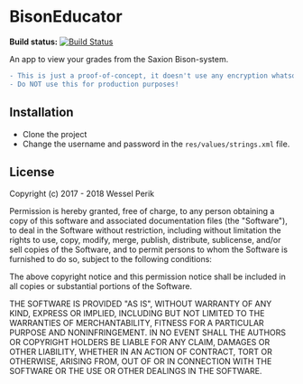 # BisonEducator

**Build status:** [![Build Status](http://jenkins.perik.me/job/BisonEducator/badge/icon)](http://jenkins.perik.me/job/BisonEducator/)

An app to view your grades from the Saxion Bison-system.

```diff
- This is just a proof-of-concept, it doesn't use any encryption whatsoever!
- Do NOT use this for production purposes!
```

## Installation
- Clone the project
- Change the username and password in the `res/values/strings.xml` file.

## License
Copyright (c) 2017 - 2018 Wessel Perik

Permission is hereby granted, free of charge, to any person obtaining a copy
of this software and associated documentation files (the "Software"), to deal
in the Software without restriction, including without limitation the rights
to use, copy, modify, merge, publish, distribute, sublicense, and/or sell
copies of the Software, and to permit persons to whom the Software is
furnished to do so, subject to the following conditions:

The above copyright notice and this permission notice shall be included in all
copies or substantial portions of the Software.

THE SOFTWARE IS PROVIDED "AS IS", WITHOUT WARRANTY OF ANY KIND, EXPRESS OR
IMPLIED, INCLUDING BUT NOT LIMITED TO THE WARRANTIES OF MERCHANTABILITY,
FITNESS FOR A PARTICULAR PURPOSE AND NONINFRINGEMENT. IN NO EVENT SHALL THE
AUTHORS OR COPYRIGHT HOLDERS BE LIABLE FOR ANY CLAIM, DAMAGES OR OTHER
LIABILITY, WHETHER IN AN ACTION OF CONTRACT, TORT OR OTHERWISE, ARISING FROM,
OUT OF OR IN CONNECTION WITH THE SOFTWARE OR THE USE OR OTHER DEALINGS IN THE
SOFTWARE.
